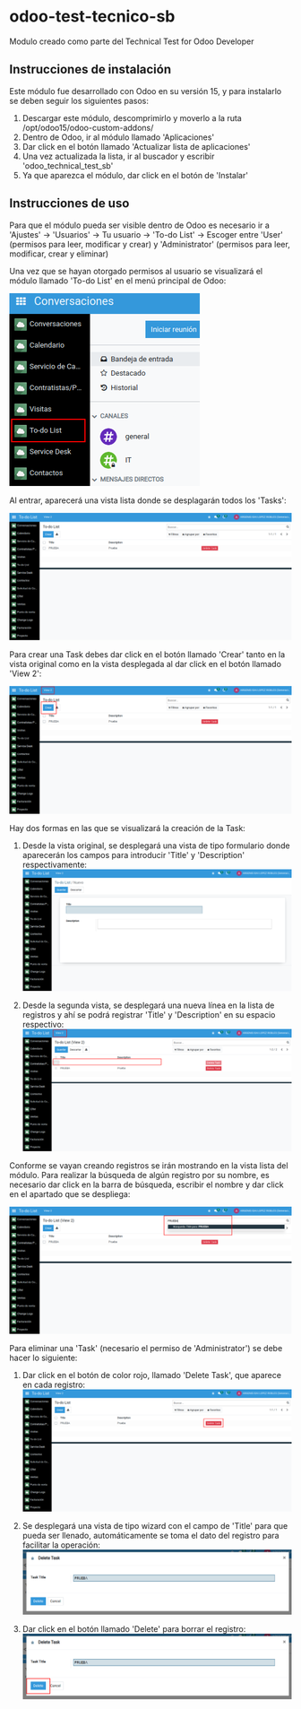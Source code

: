 # odoo-test-tecnico-sb
 Modulo creado como parte del Technical Test for Odoo Developer

## Instrucciones de instalación
Este módulo fue desarrollado con Odoo en su versión 15, y para instalarlo se deben seguir los siguientes pasos:

1. Descargar este módulo, descomprimirlo y moverlo a la ruta /opt/odoo15/odoo-custom-addons/
2. Dentro de Odoo, ir al módulo llamado 'Aplicaciones'
3. Dar click en el botón llamado 'Actualizar lista de aplicaciones'
4. Una vez actualizada la lista, ir al buscador y escribir 'odoo_technical_test_sb'
5. Ya que aparezca el módulo, dar click en el botón de 'Instalar'

## Instrucciones de uso
Para que el módulo pueda ser visible dentro de Odoo es necesario ir a 'Ajustes' -> 'Usuarios' -> Tu usuario -> 'To-do List' -> Escoger entre 'User' (permisos para leer, modificar y crear) y 'Administrator' (permisos para leer, modificar, crear y eliminar)

Una vez que se hayan otorgado permisos al usuario se visualizará el módulo llamado 'To-do List' en el menú principal de Odoo:

![alt text](guide_images/1.png)

Al entrar, aparecerá una vista lista donde se desplagarán todos los 'Tasks':

![alt text](guide_images/2.png)

Para crear una Task debes dar click en el botón llamado 'Crear' tanto en la vista original como en la vista desplegada al dar click en el botón llamado 'View 2':

![alt text](guide_images/3.png)

Hay dos formas en las que se visualizará la creación de la Task:

1. Desde la vista original, se desplegará una vista de tipo formulario donde aparecerán los campos para introducir 'Title' y 'Description' respectivamente:
![alt text](guide_images/4.png)

2. Desde la segunda vista, se desplegará una nueva línea en la lista de registros y ahí se podrá registrar 'Title' y 'Description' en su espacio respectivo:
![alt text](guide_images/5.png)

Conforme se vayan creando registros se irán mostrando en la vista lista del módulo.
Para realizar la búsqueda de algún registro por su nombre, es necesario dar click en la barra de búsqueda, escribir el nombre y dar click en el apartado que se despliega:

![alt text](guide_images/6.png)

Para eliminar una 'Task' (necesario el permiso de 'Administrator') se debe hacer lo siguiente:
1. Dar click en el botón de color rojo, llamado 'Delete Task', que aparece en cada registro:
![alt text](guide_images/7.png)

2. Se desplegará una vista de tipo wizard con el campo de 'Title' para que pueda ser llenado, automáticamente se toma el dato del registro para facilitar la operación:
![alt text](guide_images/8.png)

3. Dar click en el botón llamado 'Delete' para borrar el registro:
![alt text](guide_images/9.png)
